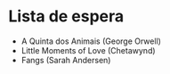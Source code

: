 # Lista de espera

- A Quinta dos Animais (George Orwell)
- Little Moments of Love (Chetawynd)
- Fangs (Sarah Andersen)